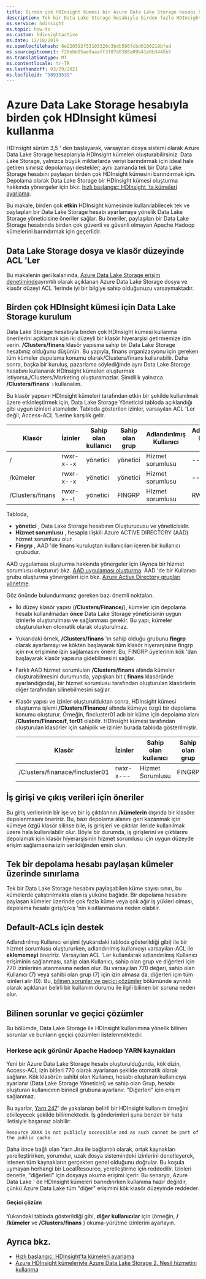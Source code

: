 ```yaml
---
title: Birden çok HDInsight kümesi bir Azure Data Lake Storage hesabı &
description: Tek bir Data Lake Storage hesabıyla birden fazla HDInsight kümesi kullanmayı öğrenin
ms.service: hdinsight
ms.topic: how-to
ms.custom: hdinsightactive
ms.date: 12/18/2019
ms.openlocfilehash: 6e220592f53103320c3bdb586fcbd0106219bfed
ms.sourcegitcommit: f28ebb95ae9aaaff3f87d8388a09b41e0b3445b5
ms.translationtype: MT
ms.contentlocale: tr-TR
ms.lasthandoff: 03/29/2021
ms.locfileid: "98939539"
---
```

# <a name="use-multiple-hdinsight-clusters-with-an-azure-data-lake-storage-account"></a>Azure Data Lake Storage hesabıyla birden çok HDInsight kümesi kullanma

HDInsight sürüm 3,5 ' den başlayarak, varsayılan dosya sistemi olarak Azure Data Lake Storage hesaplarıyla HDInsight kümeleri oluşturabilirsiniz.
Data Lake Storage, yalnızca büyük miktarlarda veriyi barındırmak için ideal hale getiren sınırsız depolamayı destekler; aynı zamanda tek bir Data Lake Storage hesabını paylaşan birden çok HDInsight kümesini barındırmak için. Depolama olarak Data Lake Storage bir HDInsight kümesi oluşturma hakkında yönergeler için bkz. [hızlı başlangıç: HDInsight 'ta kümeleri ayarlama](./hdinsight-hadoop-provision-linux-clusters.md).

Bu makale, birden çok **etkin** HDInsight kümesinde kullanılabilecek tek ve paylaşılan bir Data Lake Storage hesabı ayarlamaya yönelik Data Lake Storage yöneticisine öneriler sağlar. Bu öneriler, paylaşılan bir Data Lake Storage hesabında birden çok güvenli ve güvenli olmayan Apache Hadoop kümelerini barındırmak için geçerlidir.

## <a name="data-lake-storage-file-and-folder-level-acls"></a>Data Lake Storage dosya ve klasör düzeyinde ACL 'Ler

Bu makalenin geri kalanında, [Azure Data Lake Storage erişim denetiminde](../data-lake-store/data-lake-store-access-control.md)ayrıntılı olarak açıklanan Azure Data Lake Storage dosya ve klasör düzeyi ACL 'lerinde iyi bir bilgiye sahip olduğunuzu varsaymaktadır.

## <a name="data-lake-storage-setup-for-multiple-hdinsight-clusters"></a>Birden çok HDInsight kümesi için Data Lake Storage kurulum

Data Lake Storage hesabıyla birden çok HDInsight kümesi kullanma önerilerini açıklamak için iki düzeyli bir klasör hiyerarşisi getirmemize izin verin. **/Clusters/finans** klasör yapısına sahip bir Data Lake Storage hesabınız olduğunu düşünün. Bu yapıyla, finans organizasyonu için gereken tüm kümeler depolama konumu olarak/Clusters/finans kullanabilir. Daha sonra, başka bir kuruluş, pazarlama söylediğinde aynı Data Lake Storage hesabını kullanarak HDInsight kümeleri oluşturmak istiyorsa,/Clusters/Marketing oluşturamazlar. Şimdilik yalnızca **/Clusters/finans**' ı kullanalım.

Bu klasör yapısını HDInsight kümeleri tarafından etkin bir şekilde kullanılmak üzere etkinleştirmek için, Data Lake Storage Yöneticisi tabloda açıklandığı gibi uygun izinleri atamalıdır. Tabloda gösterilen izinler, varsayılan ACL 'Ler değil, Access-ACL 'Lerine karşılık gelir.

|Klasör  |İzinler  |Sahip olan kullanıcı  |Sahip olan grup  | Adlandırılmış Kullanıcı | Adlandırılmış Kullanıcı izinleri | Adlandırılmış Grup | Adlandırılmış Grup izinleri |
|---------|---------|---------|---------|---------|---------|---------|---------|
|/ | rwxr-x--x  |yönetici |yönetici  |Hizmet sorumlusu |--x  |FINGRP   |r-x         |
|/kümeler | rwxr-x--x |yönetici |yönetici |Hizmet sorumlusu |--x  |FINGRP |r-x         |
|/Clusters/finans | rwxr-x--t |yönetici |FINGRP  |Hizmet sorumlusu |RWX  |-  |-     |

Tabloda,

- **yönetici** , Data Lake Storage hesabının Oluşturucusu ve yöneticisidir.
- **Hizmet sorumlusu** , hesapla ilişkili Azure ACTIVE DIRECTORY (AAD) hizmet sorumlusu olur.
- **Fingrp** , AAD 'de finans kuruluştan kullanıcıları içeren bir kullanıcı grubudur.

AAD uygulaması oluşturma hakkında yönergeler için (Ayrıca bir hizmet sorumlusu oluşturur) bkz. [AAD uygulaması oluşturma](../active-directory/develop/howto-create-service-principal-portal.md#register-an-application-with-azure-ad-and-create-a-service-principal). AAD 'de bir Kullanıcı grubu oluşturma yönergeleri için bkz. [Azure Active Directory grupları yönetme](../active-directory/fundamentals/active-directory-groups-create-azure-portal.md).

Göz önünde bulundurmanız gereken bazı önemli noktaları.

- İki düzey klasör yapısı (**/Clusters/Finance/**), kümeler için depolama hesabı kullanılmadan **önce** Data Lake Storage yöneticisinin uygun izinlerle oluşturulması ve sağlanması gerekir. Bu yapı, kümeler oluşturulurken otomatik olarak oluşturulmaz.
- Yukarıdaki örnek, **/Clusters/finans** 'ın sahip olduğu grubunu **fingrp** olarak ayarlamayı ve kökten başlayarak tüm klasör hiyerarşisine fingrp için **r-x** erişimine izin sağlamasını önerir. Bu, FINGRP üyelerinin kök 'dan başlayarak klasör yapısına gidebilmesini sağlar.
- Farklı AAD hizmet sorumluları **/Clusters/finans** altında kümeler oluşturabilmesini durumunda, yapışkan bit ( **finans** klasöründe ayarlandığında), bir hizmet sorumlusu tarafından oluşturulan klasörlerin diğer tarafından silinebilmesini sağlar.
- Klasör yapısı ve izinler oluşturulduktan sonra, HDInsight kümesi oluşturma işlemi **/Clusters/Finance/** altında kümeye özgü bir depolama konumu oluşturur. Örneğin, fincluster01 adlı bir küme için depolama alanı **/Clusters/Finance/f, ter01** olabilir. HDInsight kümesi tarafından oluşturulan klasörler için sahiplik ve izinler burada tabloda gösterilmiştir.

    |Klasör  |İzinler  |Sahip olan kullanıcı  |Sahip olan grup  | Adlandırılmış Kullanıcı | Adlandırılmış Kullanıcı izinleri | Adlandırılmış Grup | Adlandırılmış Grup izinleri |
    |---------|---------|---------|---------|---------|---------|---------|---------|
    |/Clusters/finanace/fincluster01 | rwxr-x---  |Hizmet Sorumlusu |FINGRP  |- |-  |-   |-  |

## <a name="recommendations-for-job-input-and-output-data"></a>İş girişi ve çıkış verileri için öneriler

Bu giriş verilerinin bir işe ve bir iş çıktılarının **/kümelerin** dışında bir klasöre depolanmasını öneririz. Bu, bazı depolama alanını geri kazanmak için kümeye özgü klasör silinse bile, iş girişleri ve çıktılar ileride kullanılmak üzere hala kullanılabilir olur. Böyle bir durumda, iş girişlerini ve çıktılarını depolamak için klasör hiyerarşisinin hizmet sorumlusu için uygun düzeyde erişim sağlamasına izin verildiğinden emin olun.

## <a name="limit-on-clusters-sharing-a-single-storage-account"></a>Tek bir depolama hesabı paylaşan kümeler üzerinde sınırlama

Tek bir Data Lake Storage hesabını paylaşabilen küme sayısı sınırı, bu kümelerde çalıştırılmakta olan iş yüküne bağlıdır. Bir depolama hesabını paylaşan kümeler üzerinde çok fazla küme veya çok ağır iş yükleri olması, depolama hesabı giriş/çıkış 'nin kısıtlanmasına neden olabilir.

## <a name="support-for-default-acls"></a>Default-ACLs için destek

Adlandırılmış Kullanıcı erişimi (yukarıdaki tabloda gösterildiği gibi) ile bir hizmet sorumlusu oluştururken, adlandırılmış kullanıcıyı varsayılan-ACL ile **eklememeyi** öneririz. Varsayılan ACL 'Ler kullanılarak adlandırılmış Kullanıcı erişiminin sağlanması, sahip olan Kullanıcı, sahip olan grup ve diğerleri için 770 izinlerinin atanmasına neden olur. Bu varsayılan 770 değeri, sahip olan Kullanıcı (7) veya sahibi olan grup (7) için izin almasa da, diğerleri için tüm izinleri alır (0). Bu, [bilinen sorunlar ve geçici çözümler](#known-issues-and-workarounds) bölümünde ayrıntılı olarak açıklanan belirli bir kullanım durumu ile ilgili bilinen bir soruna neden olur.

## <a name="known-issues-and-workarounds"></a>Bilinen sorunlar ve geçici çözümler

Bu bölümde, Data Lake Storage ile HDInsight kullanımına yönelik bilinen sorunlar ve bunların geçici çözümleri listelenmektedir.

### <a name="publicly-visible-localized-apache-hadoop-yarn-resources"></a>Herkese açık görünür Apache Hadoop YARN kaynakları

Yeni bir Azure Data Lake Storage hesabı oluşturulduğunda, kök dizin, Access-ACL izin bitleri 770 olarak ayarlanan şekilde otomatik olarak sağlanır. Kök klasörün sahibi olan Kullanıcı, hesabı oluşturan kullanıcıya ayarlanır (Data Lake Storage Yöneticisi) ve sahip olan Grup, hesabı oluşturan kullanıcının birincil grubuna ayarlanır. "Diğerleri" için erişim sağlanmaz.

Bu ayarlar, [Yarn 247](https://hwxmonarch.atlassian.net/browse/YARN-247)' de yakalanan belirli bir HDInsight kullanım örneğini etkileyecek şekilde bilinmektedir. İş gönderimleri şuna benzer bir hata iletisiyle başarısız olabilir:

```output
Resource XXXX is not publicly accessible and as such cannot be part of the public cache.
```

Daha önce bağlı olan Yarn Jira ile bağlantılı olarak, ortak kaynakları yerelleştirirken, yorumdur, uzak dosya sistemindeki izinlerini denetleyerek, istenen tüm kaynakların gerçekten genel olduğunu doğrular. Bu koşula uymayan herhangi bir LocalResource, yerelleştirme için reddedilir. İzinleri denetle, "diğerleri" için dosyaya okuma erişimi içerir. Bu senaryo, Azure Data Lake ' de HDInsight kümeleri barındırırken kullanıma hazır değildir, çünkü Azure Data Lake tüm "diğer" erişimini kök klasör düzeyinde reddeder.

#### <a name="workaround"></a>Geçici çözüm

Yukarıdaki tabloda gösterildiği gibi, **diğer kullanıcılar** için (örneğin, **/** **/kümeler** ve **/Clusters/finans** ) okuma-yürütme izinlerini ayarlayın.

## <a name="see-also"></a>Ayrıca bkz.

- [Hızlı başlangıç: HDInsight'ta kümeleri ayarlama](./hdinsight-hadoop-provision-linux-clusters.md)
- [Azure HDInsight kümeleriyle Azure Data Lake Storage 2. Nesil hizmetini kullanma](hdinsight-hadoop-use-data-lake-storage-gen2.md)